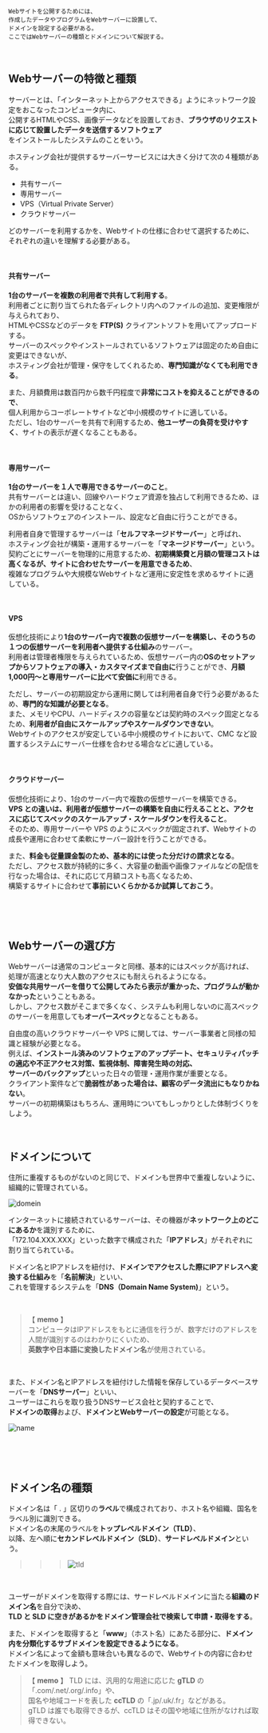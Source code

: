 
    Webサイトを公開するためには、  
    作成したデータやプログラムをWebサーバーに設置して、  
    ドメインを設定する必要がある。  
    ここではWebサーバーの種類とドメインについて解説する。  

<br>

## Webサーバーの特徴と種類
サーバーとは、「インターネット上からアクセスできる」ようにネットワーク設定をおこなったコンピュータ内に、  
公開するHTMLやCSS、画像データなどを設置しておき、**ブラウザのリクエストに応じて設置したデータを送信するソフトウェア**  
をインストールしたシステムのことをいう。  

ホスティング会社が提供するサーバーサービスには大きく分けて次の４種類がある。  

* 共有サーバー
* 専用サーバー
* VPS（Virtual Private Server）
* クラウドサーバー

どのサーバーを利用するかを、Webサイトの仕様に合わせて選択するために、それぞれの違いを理解する必要がある。  

<br>

#### 共有サーバー
**1台のサーバーを複数の利用者で共有して利用する**。  
利用者ごとに割り当てられた各ディレクトリ内へのファイルの追加、変更権限が与えられており、  
HTMLやCSSなどのデータを **FTP(S)** クライアントソフトを用いてアップロードする。  
サーバーのスペックやインストールされているソフトウェアは固定のため自由に変更はできないが、  
ホスティング会社が管理・保守をしてくれるため、**専門知識がなくても利用できる**。  

また、月額費用は数百円から数千円程度で**非常にコストを抑えることができるので**、  
個人利用からコーポレートサイトなど中小規模のサイトに適している。  
ただし、1台のサーバーを共有で利用するため、**他ユーザーの負荷を受けやすく**、サイトの表示が遅くなることもある。  

<br>

#### 専用サーバー
**1台のサーバーを１人で専用できるサーバーのこと**。  
共有サーバーとは違い、回線やハードウェア資源を独占して利用できるため、ほかの利用者の影響を受けることなく、  
OSからソフトウェアのインストール、設定など自由に行うことができる。  

利用者自身で管理するサーバーは「**セルフマネージドサーバー**」と呼ばれ、  
ホスティング会社が構築・運用するサーバーを「**マネージドサーバー**」という。  
契約ごとにサーバーを物理的に用意するため、**初期構築費と月額の管理コストは高くなるが、サイトに合わせたサーバーを用意できるため**、  
複雑なプログラムや大規模なWebサイトなど運用に安定性を求めるサイトに適している。  

<br>

#### VPS
仮想化技術により**1台のサーバー内で複数の仮想サーバーを構築し、そのうちの１つの仮想サーバーを利用者へ提供する仕組み**のサーバー。  
利用者は管理者権限を与えられているため、仮想サーバー内の**OSのセットアップからソフトウェアの導入・カスタマイズまで自由に**行うことができ、**月額1,000円〜と専用サーバーに比べて安価に**利用できる。  

ただし、サーバーの初期設定から運用に関しては利用者自身で行う必要があるため、**専門的な知識が必要となる**。  
また、メモリやCPU、ハードディスクの容量などは契約時のスペック固定となるため、**利用者が自由にスケールアップやスケールダウンできない**。  
Webサイトのアクセスが安定している中小規模のサイトにおいて、CMC など設置するシステムにサーバー仕様を合わせる場合などに適している。  

<br>

#### クラウドサーバー
仮想化技術により、1台のサーバー内で複数の仮想サーバーを構築できる。  
**VPS との違いは、利用者が仮想サーバーの構築を自由に行えることと、アクセスに応じてスペックのスケールアップ・スケールダウンを行えること**。  
そのため、専用サーバーや VPS のようにスペックが固定されず、Webサイトの成長や運用に合わせて柔軟にサーバー設計を行うことができる。  

また、**料金も従量課金製のため、基本的には使った分だけの請求となる**。  
ただし、アクセス数が持続的に多く、大容量の動画や画像ファイルなどの配信を行なった場合は、それに応じて月額コストも高くなるため、  
構築するサイトに合わせて**事前にいくらかかるか試算しておこう**。  

<br>
<br>
<br>

## Webサーバーの選び方
Webサーバーは通常のコンピュータと同様、基本的にはスペックが高ければ、処理が高速となり大人数のアクセスにも耐えられるようになる。  
**安価な共用サーバーを借りて公開してみたら表示が重かった、プログラムが動かなかった**ということもある。  
しかし、アクセス数がそこまで多くなく、システムも利用しないのに高スペックのサーバーを用意しても**オーバースペック**となることもある。  

自由度の高いクラウドサーバーや VPS に関しては、サーバー事業者と同様の知識と経験が必要となる。  
例えば、**インストール済みのソフトウェアのアップデート、セキュリティパッチの適応や不正アクセス対策、監視体制、障害発生時の対応、  
サーバーのバックアップ**といった日々の管理・運用作業が重要となる。  
クライアント案件などで**脆弱性があった場合は、顧客のデータ流出にもなりかねない**。  
サーバーの初期構築はもちろん、運用時についてもしっかりとした体制づくりをしよう。  

<br>

## ドメインについて
住所に重複するものがないのと同じで、ドメインも世界中で重複しないように、組織的に管理されている。  

![domein](images/1de9c125-3277-4fdc-bea4-dfc851bf9bb9-0.jpg)

インターネットに接続されているサーバーは、その機器が**ネットワーク上のどこにあるか**を識別するために、  
「172.104.XXX.XXX」といった数字で構成された「**IPアドレス**」がそれぞれに割り当てられている。  

ドメイン名とIPアドレスを紐付け、**ドメインでアクセスした際にIPアドレスへ変換する仕組み**を「**名前解決**」といい、  
これを管理するシステムを「**DNS（Domain Name System)**」という。  

<br>

>  【 **memo** 】  
> コンピュータはIPアドレスをもとに通信を行うが、数字だけのアドレスを人間が識別するのはわかりにくいため、  
> **英数字や日本語に変換したドメイン名**が使用されている。  

<br>

また、ドメイン名とIPアドレスを紐付けした情報を保存しているデータベースサーバーを「**DNSサーバー**」といい、  
ユーザーはこれらを取り扱うDNSサービス会社と契約することで、  
**ドメインの取得**および、**ドメインとWebサーバーの設定**が可能となる。  

![name](images/8022e691-042e-435d-acff-7e7fae32afaf-0.jpg)

<br>
<br>
<br>

## ドメイン名の種類
ドメイン名は「 . 」区切りの**ラベル**で構成されており、ホスト名や組織、国名をラベル別に識別できる。  
ドメイン名の末尾のラベルを**トップレベルドメイン（TLD）**、  
以降、左へ順に**セカンドレベルドメイン（SLD）**、**サードレベルドメイン**という。  
> > > ![tld](images/69119495-9d53-45af-ad7a-b78b135f423c-0.jpg)

<br>

ユーザーがドメインを取得する際には、サードレベルドメインに当たる**組織のドメイン名**を自分で決め、  
**TLD と SLD に空きがあるかをドメイン管理会社で検索して申請・取得をする**。  

また、ドメインを取得すると「**www**」（ホスト名）にあたる部分に、**ドメイン内を分類化するサブドメインを設定できるようになる**。  
ドメイン名によって金額も意味合いも異なるので、Webサイトの内容に合わせたドメインを取得しよう。  

>  【 **memo** 】
> TLD には、汎用的な用途に応じた **gTLD** の「.com/.net/.org/.info」や、  
> 国名や地域コードを表した **ccTLD** の「.jp/.uk/.fr」などがある。  
> gTLD は誰でも取得できるが、ccTLD はその国や地域に住所がなければ取得できない。  

<br>









<br>
<br>
<br>
